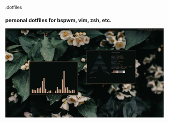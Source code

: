  .dotfiles

### personal dotfiles for bspwm, vim, zsh, etc.

![Screenshot](source/images/scrot.png)
